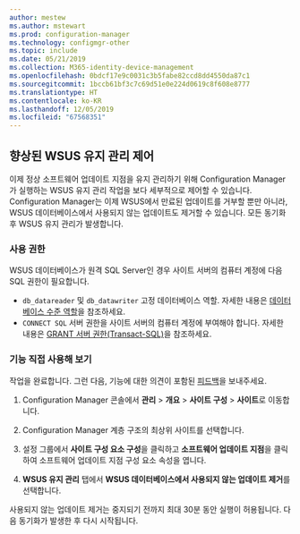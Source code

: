 ```yaml
---
author: mestew
ms.author: mstewart
ms.prod: configuration-manager
ms.technology: configmgr-other
ms.topic: include
ms.date: 05/21/2019
ms.collection: M365-identity-device-management
ms.openlocfilehash: 0bdcf17e9c0031c3b5fabe82ccd8dd4550da87c1
ms.sourcegitcommit: 1bccb61bf3c7c69d51e0e224d0619c8f608e8777
ms.translationtype: HT
ms.contentlocale: ko-KR
ms.lasthandoff: 12/05/2019
ms.locfileid: "67568351"
---
```

## <a name="improved-control-over-wsus-maintenance"></a>향상된 WSUS 유지 관리 제어
<!--41101009-->

이제 정상 소프트웨어 업데이트 지점을 유지 관리하기 위해 Configuration Manager가 실행하는 WSUS 유지 관리 작업을 보다 세부적으로 제어할 수 있습니다. Configuration Manager는 이제 WSUS에서 만료된 업데이트를 거부할 뿐만 아니라, WSUS 데이터베이스에서 사용되지 않는 업데이트도 제거할 수 있습니다. 모든 동기화 후 WSUS 유지 관리가 발생합니다.

### <a name="permissions"></a>사용 권한

WSUS 데이터베이스가 원격 SQL Server인 경우 사이트 서버의 컴퓨터 계정에 다음 SQL 권한이 필요합니다.

- `db_datareader` 및 `db_datawriter` 고정 데이터베이스 역할. 자세한 내용은 [데이터베이스 수준 역할](https://docs.microsoft.com/sql/relational-databases/security/authentication-access/database-level-roles?view=sql-server-2017#fixed-database-roles)을 참조하세요.
- `CONNECT SQL` 서버 권한을 사이트 서버의 컴퓨터 계정에 부여해야 합니다. 자세한 내용은 [GRANT 서버 권한(Transact-SQL)](https://docs.microsoft.com/sql/t-sql/statements/grant-server-permissions-transact-sql?view=sql-server-2017)을 참조하세요.


### <a name="try-it-out"></a>기능 직접 사용해 보기

작업을 완료합니다. 그런 다음, 기능에 대한 의견이 포함된 [피드백](/sccm/core/understand/find-help#product-feedback)을 보내주세요.

1. Configuration Manager 콘솔에서 **관리** > **개요** > **사이트 구성** > **사이트**로 이동합니다.

2. Configuration Manager 계층 구조의 최상위 사이트를 선택합니다.

3. 설정 그룹에서 **사이트 구성 요소 구성**을 클릭하고 **소프트웨어 업데이트 지점**을 클릭하여 소프트웨어 업데이트 지점 구성 요소 속성을 엽니다.

4. **WSUS 유지 관리** 탭에서 **WSUS 데이터베이스에서 사용되지 않는 업데이트 제거**를 선택합니다.

사용되지 않는 업데이트 제거는 중지되기 전까지 최대 30분 동안 실행이 허용됩니다. 다음 동기화가 발생한 후 다시 시작됩니다.  
